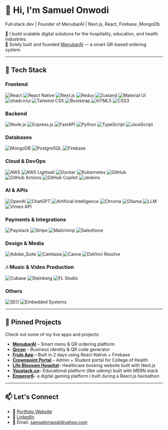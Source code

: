 # 👋 Hi, I'm Samuel Onwodi

Full‑stack dev | Founder of MenubarAI | Next.js, React, Firebase ,MongoDb

🚀 I build scalable digital solutions for the hospitality, education, and health industries.  
🔭 Solely built and founded [MenubarAI](https://menubarai.netlify.app) — a smart QR-based ordering system.

---

## 🔧 Tech Stack

### Frontend
![React](https://img.shields.io/badge/React-20232A?style=for-the-badge&logo=react&logoColor=61DAFB)
![React Native](https://img.shields.io/badge/React_Native-20232A?style=for-the-badge&logo=react&logoColor=61DAFB)
![Next.js](https://img.shields.io/badge/Next.js-000?style=for-the-badge&logo=next.js&logoColor=white)
![Redux](https://img.shields.io/badge/Redux-764ABC?style=for-the-badge&logo=redux&logoColor=white)
![Zustand](https://img.shields.io/badge/Zustand-000000?style=for-the-badge&logo=react&logoColor=white)
![Material UI](https://img.shields.io/badge/Material_UI-007FFF?style=for-the-badge&logo=mui&logoColor=white)
![shadcn/ui](https://img.shields.io/badge/shadcn/ui-000000?style=for-the-badge&logo=radixui&logoColor=white)
![Tailwind CSS](https://img.shields.io/badge/Tailwind_CSS-06B6D4?style=for-the-badge&logo=tailwindcss&logoColor=white)
![Bootstrap](https://img.shields.io/badge/Bootstrap-7952B3?style=for-the-badge&logo=bootstrap&logoColor=white)
![HTML5](https://img.shields.io/badge/HTML5-E34F26?style=for-the-badge&logo=html5&logoColor=white)
![CSS3](https://img.shields.io/badge/CSS3-1572B6?style=for-the-badge&logo=css3&logoColor=white)

### Backend
![Node.js](https://img.shields.io/badge/Node.js-339933?style=for-the-badge&logo=nodedotjs&logoColor=white)
![Express.js](https://img.shields.io/badge/Express.js-404D59?style=for-the-badge)
![FastAPI](https://img.shields.io/badge/FastAPI-009688?style=for-the-badge&logo=fastapi&logoColor=white)
![Python](https://img.shields.io/badge/Python-3776AB?style=for-the-badge&logo=python&logoColor=white)
![TypeScript](https://img.shields.io/badge/TypeScript-007ACC?style=for-the-badge&logo=typescript&logoColor=white)
![JavaScript](https://img.shields.io/badge/JavaScript-F7DF1E?style=for-the-badge&logo=javascript&logoColor=black)

### Databases
![MongoDB](https://img.shields.io/badge/MongoDB-4EA94B?style=for-the-badge&logo=mongodb&logoColor=white)
![PostgreSQL](https://img.shields.io/badge/PostgreSQL-316192?style=for-the-badge&logo=postgresql&logoColor=white)
![Firebase](https://img.shields.io/badge/Firebase-FFCA28?style=for-the-badge&logo=firebase&logoColor=black)

### Cloud & DevOps
![AWS](https://img.shields.io/badge/AWS_Cloud-232F3E?style=for-the-badge&logo=amazonaws&logoColor=white)
![AWS Lightsail](https://img.shields.io/badge/AWS_Lightsail-232F3E?style=for-the-badge&logo=awslambda&logoColor=orange)
![Docker](https://img.shields.io/badge/Docker-2496ED?style=for-the-badge&logo=docker&logoColor=white)
![Kubernetes](https://img.shields.io/badge/Kubernetes-326CE5?style=for-the-badge&logo=kubernetes&logoColor=white)
![GitHub](https://img.shields.io/badge/GitHub-181717?style=for-the-badge&logo=github&logoColor=white)
![GitHub Actions](https://img.shields.io/badge/GitHub_Actions-2088FF?style=for-the-badge&logo=githubactions&logoColor=white)
![GitHub Copilot](https://img.shields.io/badge/GitHub_Copilot-6f42c1?style=for-the-badge&logo=github&logoColor=white)
![Jenkins](https://img.shields.io/badge/Jenkins-D24939?style=for-the-badge&logo=jenkins&logoColor=white)

### AI & APIs
![OpenAI](https://img.shields.io/badge/OpenAI-412991?style=for-the-badge&logo=openai&logoColor=white)
![ChatGPT](https://img.shields.io/badge/ChatGPT-10A37F?style=for-the-badge&logo=openai&logoColor=white)
![Artificial Intelligence](https://img.shields.io/badge/Artificial_Intelligence-00A8E8?style=for-the-badge)
![Chroma](https://img.shields.io/badge/Chroma-3A86FF?style=for-the-badge)
![Ollama](https://img.shields.io/badge/Ollama-000000?style=for-the-badge&logo=ollama&logoColor=white)
![LLM](https://img.shields.io/badge/LLM-4B0082?style=for-the-badge)
![Vimeo API](https://img.shields.io/badge/Vimeo_API-1AB7EA?style=for-the-badge&logo=vimeo&logoColor=white)

### Payments & Integrations
![Paystack](https://img.shields.io/badge/Paystack-3BB75E?style=for-the-badge&logo=paystack&logoColor=white)
![Stripe](https://img.shields.io/badge/Stripe-008CDD?style=for-the-badge&logo=stripe&logoColor=white)
![Mailchimp](https://img.shields.io/badge/Mailchimp-FFE01B?style=for-the-badge&logo=mailchimp&logoColor=black)
![Salesforce](https://img.shields.io/badge/Salesforce-00A1E0?style=for-the-badge&logo=salesforce&logoColor=white)

### Design & Media
![Adobe_Suite](https://img.shields.io/badge/Adobe_Suite-FF0000?style=for-the-badge&logo=adobe&logoColor=white)
![Camtasia](https://img.shields.io/badge/Camtasia-00B050?style=for-the-badge)
![Canva](https://img.shields.io/badge/Canva-00C4CC?style=for-the-badge&logo=canva&logoColor=white)
![DaVinci Resolve](https://img.shields.io/badge/DaVinci_Resolve-233A51?style=for-the-badge&logo=davinciresolve&logoColor=white)

### 🎶 Music & Video Production
![Cubase](https://img.shields.io/badge/Cubase-AA0000?style=for-the-badge&logo=steinberg&logoColor=white)
![Steinberg](https://img.shields.io/badge/Steinberg-FF0000?style=for-the-badge&logo=steinberg&logoColor=white)
![FL Studio](https://img.shields.io/badge/FL_Studio-F0931C?style=for-the-badge&logo=flstudio&logoColor=white)

### Others
![SEO](https://img.shields.io/badge/SEO-4285F4?style=for-the-badge&logo=google&logoColor=white)
![Embedded Systems](https://img.shields.io/badge/Embedded_Systems-000000?style=for-the-badge&logo=raspberrypi&logoColor=white)

---

## 📌 Pinned Projects
Check out some of my live apps and projects:

- [**MenubarAI**](https://menubarai.netlify.app) – Smart menu & QR ordering platform
- [**Qrcon**](https://qrcon.netlify.app) – Business identity & QR code generator
- [**Frulo App**](https://github.com/Onwodis/frulo_app) – Built in 2 days using React Native + Firebase
- [**Crownpoint Portal**](https://crowncollege.netlify.app) – Admin + Student portal for College of Health
- [**Life Blossom Hospital**](https://lifeblossom.netlify.app)– Healthcare booking website built with Next.js
- [**Youstack.co**](https://youstack.netlify.app)– Educational platform (like udemy) built with MERN stack
- [**Emperor6**](https://emperor6.netlify.app)– a digital gaming platform i built during a React.js hackathon

---

## 📫 Let's Connect

- 🔗 [Portfolio Website](https://samuelonwodi.netlify.app)
- 💼 [LinkedIn](https://linkedin.com/in/samuelonwodi)
- 📧 Email: samuelonwodi@yahoo.com

